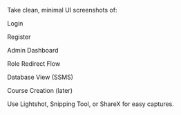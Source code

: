 ﻿Take clean, minimal UI screenshots of:

Login

Register

Admin Dashboard

Role Redirect Flow

Database View (SSMS)

Course Creation (later)

Use Lightshot, Snipping Tool, or ShareX for easy captures.